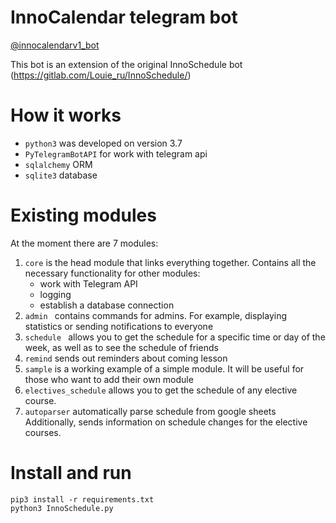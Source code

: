 # InnoCalendar telegram bot

[@innocalendarv1_bot](https://t.me/innocalendarv1_bot)

This bot is an extension of the original InnoSchedule bot (https://gitlab.com/Louie_ru/InnoSchedule/)


# How it works

- `python3` was developed on version 3.7
- `PyTelegramBotAPI` for work with telegram api
- `sqlalchemy` ORM
- `sqlite3` database


# Existing modules

At the moment there are 7 modules:

1. `core` is the head module that links everything together. Contains all the necessary functionality for other modules:
    - work with Telegram API
    - logging
    - establish a database connection
2. `admin ` contains commands for admins. For example, displaying statistics or sending notifications to everyone
3. `schedule ` allows you to get the schedule for a specific time or day of the week, as well as to see the schedule of friends
4. `remind` sends out reminders about coming lesson
5. `sample` is a working example of a simple module. It will be useful for those who want to add their own module
6. `electives_schedule` allows you to get the schedule of any elective course.
7. `autoparser` automatically parse schedule from google sheets
    Additionally, sends information on schedule changes for the elective courses.



# Install and run

```
pip3 install -r requirements.txt
python3 InnoSchedule.py
```

